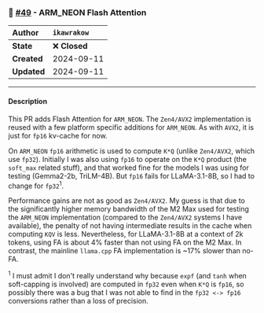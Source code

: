 ### 🔀 [#49](https://github.com/ikawrakow/ik_llama.cpp/pull/49) - ARM_NEON Flash Attention

| **Author** | `ikawrakow` |
| :--- | :--- |
| **State** | ❌ **Closed** |
| **Created** | 2024-09-11 |
| **Updated** | 2024-09-11 |

---

#### Description

This PR adds Flash Attention for `ARM_NEON`. The `Zen4/AVX2` implementation is reused with a few platform specific additions for `ARM_NEON`. As with `AVX2`, it is just for `fp16` kv-cache for now.

On `ARM_NEON` `fp16` arithmetic is used to compute `K*Q` (unlike `Zen4/AVX2`, which use `fp32`). Initially I was also using `fp16` to operate on the `K*Q` product (the `soft_max` related stuff), and that worked fine for the models I was using for testing (Gemma2-2b, TriLM-4B). But `fp16` fails for LLaMA-3.1-8B, so I had to change for `fp32`<sup>1</sup>. 

Performance gains are not as good as `Zen4/AVX2`. My guess is that due to the significantly higher memory bandwidth of the M2 Max used for testing the `ARM_NEON` implementation (compared to the `Zen4/AVX2` systems I have available), the penalty of not having intermediate results in the cache when computing `KQV` is less. Nevertheless, for LLaMA-3.1-8B at a context of 2k tokens, using FA is about 4% faster than not using FA on the M2 Max. In contrast, the mainline `llama.cpp` FA implementation is ~17% slower than no-FA.    

<sup>1</sup> I must admit I don't really understand why because `expf` (and `tanh` when soft-capping is involved) are computed in `fp32` even when `K*Q` is `fp16`, so possibly there was a bug that I was not able to find in the `fp32 <-> fp16` conversions rather than a loss of precision.